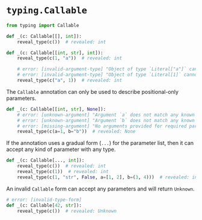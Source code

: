# `typing.Callable`

```py
from typing import Callable

def _(c: Callable[[], int]):
    reveal_type(c())  # revealed: int

def _(c: Callable[[int, str], int]):
    reveal_type(c(1, "a"))  # revealed: int

    # error: [invalid-argument-type] "Object of type `Literal["a"]` cannot be assigned to parameter 1; expected type `int`"
    # error: [invalid-argument-type] "Object of type `Literal[1]` cannot be assigned to parameter 2; expected type `str`"
    reveal_type(c("a", 1))  # revealed: int
```

The `Callable` annotation can only be used to describe positional-only parameters.

```py
def _(c: Callable[[int, str], None]):
    # error: [unknown-argument] "Argument `a` does not match any known parameter"
    # error: [unknown-argument] "Argument `b` does not match any known parameter"
    # error: [missing-argument] "No arguments provided for required parameters 1, 2"
    reveal_type(c(a=1, b="b"))  # revealed: None
```

If the annotation uses a gradual form (`...`) for the parameter list, then it can accept any kind of
parameter with any type.

```py
def _(c: Callable[..., int]):
    reveal_type(c())  # revealed: int
    reveal_type(c(1))  # revealed: int
    reveal_type(c(1, "str", False, a=[1, 2], b=(3, 4)))  # revealed: int
```

An invalid `Callable` form can accept any parameters and will return `Unknown`.

```py
# error: [invalid-type-form]
def _(c: Callable[42, str]):
    reveal_type(c())  # revealed: Unknown
```
